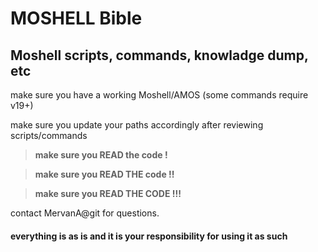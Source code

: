 # MOSHELL Bible
## Moshell scripts, commands, knowladge dump, etc

make sure you have a working Moshell/AMOS (some commands require v19+)

make sure you update your paths accordingly after reviewing scripts/commands

> **make sure you READ the code !**

> **make sure you READ THE code !!**

> **make sure you READ THE CODE !!!**

contact MervanA@git for questions.

#### everything is as is and it is **your** responsibility for using it as such
